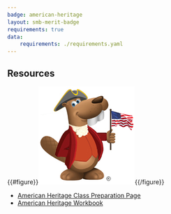 ```yaml
---
badge: american-heritage
layout: smb-merit-badge
requirements: true
data:
    requirements: ./requirements.yaml
---
```


## Resources

{{#figure}}<img src="american-heritage-bucky.jpg" class="W(100%)" />{{/figure}}
* [American Heritage Class Preparation Page](american-heritage-cpp.pdf)
* [American Heritage Workbook](american-heritage-workbook.pdf)
